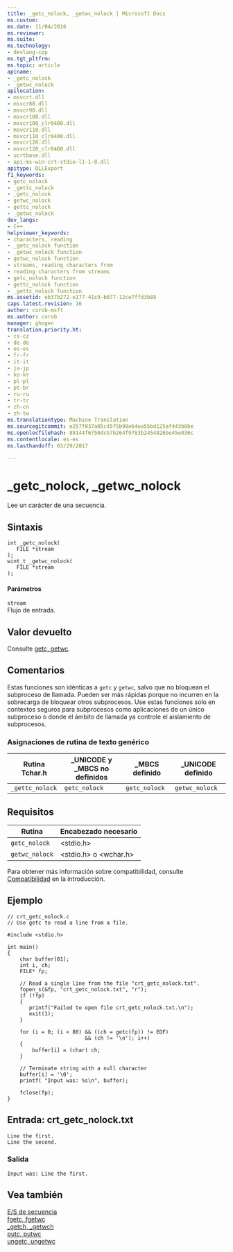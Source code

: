 ```yaml
---
title: _getc_nolock, _getwc_nolock | Microsoft Docs
ms.custom: 
ms.date: 11/04/2016
ms.reviewer: 
ms.suite: 
ms.technology:
- devlang-cpp
ms.tgt_pltfrm: 
ms.topic: article
apiname:
- _getc_nolock
- _getwc_nolock
apilocation:
- msvcrt.dll
- msvcr80.dll
- msvcr90.dll
- msvcr100.dll
- msvcr100_clr0400.dll
- msvcr110.dll
- msvcr110_clr0400.dll
- msvcr120.dll
- msvcr120_clr0400.dll
- ucrtbase.dll
- api-ms-win-crt-stdio-l1-1-0.dll
apitype: DLLExport
f1_keywords:
- getc_nolock
- _gettc_nolock
- _getc_nolock
- getwc_nolock
- gettc_nolock
- _getwc_nolock
dev_langs:
- C++
helpviewer_keywords:
- characters, reading
- _getc_nolock function
- _getwc_nolock function
- getwc_nolock function
- streams, reading characters from
- reading characters from streams
- getc_nolock function
- gettc_nolock function
- _gettc_nolock function
ms.assetid: eb37b272-e177-41c9-b077-12ce7ffd3b88
caps.latest.revision: 16
author: corob-msft
ms.author: corob
manager: ghogen
translation.priority.ht:
- cs-cz
- de-de
- es-es
- fr-fr
- it-it
- ja-jp
- ko-kr
- pl-pl
- pt-br
- ru-ru
- tr-tr
- zh-cn
- zh-tw
ms.translationtype: Machine Translation
ms.sourcegitcommit: e257f037a05c45f5b98e64ea55bd125af443b0be
ms.openlocfilehash: 89144f6750dcb7b264f9783b2454826be45e036c
ms.contentlocale: es-es
ms.lasthandoff: 03/29/2017

---
```

# <a name="getcnolock-getwcnolock"></a>_getc_nolock, _getwc_nolock
Lee un carácter de una secuencia.  
  
## <a name="syntax"></a>Sintaxis  
  
```  
int _getc_nolock(   
   FILE *stream   
);  
wint_t _getwc_nolock(   
   FILE *stream   
);  
```  
  
#### <a name="parameters"></a>Parámetros  
 `stream`  
 Flujo de entrada.  
  
## <a name="return-value"></a>Valor devuelto  
 Consulte [getc, getwc](../../c-runtime-library/reference/getc-getwc.md).  
  
## <a name="remarks"></a>Comentarios  
 Estas funciones son idénticas a `getc` y `getwc`, salvo que no bloquean el subproceso de llamada. Pueden ser más rápidas porque no incurren en la sobrecarga de bloquear otros subprocesos. Use estas funciones solo en contextos seguros para subprocesos como aplicaciones de un único subproceso o donde el ámbito de llamada ya controle el aislamiento de subprocesos.  
  
### <a name="generic-text-routine-mappings"></a>Asignaciones de rutina de texto genérico  
  
|Rutina Tchar.h|_UNICODE y _MBCS no definidos|_MBCS definido|_UNICODE definido|  
|---------------------|--------------------------------------|--------------------|-----------------------|  
|`_gettc_nolock`|`getc_nolock`|`getc_nolock`|`getwc_nolock`|  
  
## <a name="requirements"></a>Requisitos  
  
|Rutina|Encabezado necesario|  
|-------------|---------------------|  
|`getc_nolock`|\<stdio.h>|  
|`getwc_nolock`|\<stdio.h> o \<wchar.h>|  
  
 Para obtener más información sobre compatibilidad, consulte [Compatibilidad](../../c-runtime-library/compatibility.md) en la introducción.  
  
## <a name="example"></a>Ejemplo  
  
```  
// crt_getc_nolock.c  
// Use getc to read a line from a file.  
  
#include <stdio.h>  
  
int main()  
{  
    char buffer[81];  
    int i, ch;  
    FILE* fp;  
  
    // Read a single line from the file "crt_getc_nolock.txt".  
    fopen_s(&fp, "crt_getc_nolock.txt", "r");  
    if (!fp)  
    {  
       printf("Failed to open file crt_getc_nolock.txt.\n");  
       exit(1);  
    }  
  
    for (i = 0; (i < 80) && ((ch = getc(fp)) != EOF)  
                         && (ch != '\n'); i++)  
    {  
        buffer[i] = (char) ch;  
    }  
  
    // Terminate string with a null character   
    buffer[i] = '\0';  
    printf( "Input was: %s\n", buffer);  
  
    fclose(fp);  
}  
```  
  
## <a name="input-crtgetcnolocktxt"></a>Entrada: crt_getc_nolock.txt  
  
```  
Line the first.  
Line the second.  
```  
  
### <a name="output"></a>Salida  
  
```  
Input was: Line the first.  
```  
  
## <a name="see-also"></a>Vea también  
 [E/S de secuencia](../../c-runtime-library/stream-i-o.md)   
 [fgetc, fgetwc](../../c-runtime-library/reference/fgetc-fgetwc.md)   
 [_getch, _getwch](../../c-runtime-library/reference/getch-getwch.md)   
 [putc, putwc](../../c-runtime-library/reference/putc-putwc.md)   
 [ungetc, ungetwc](../../c-runtime-library/reference/ungetc-ungetwc.md)
